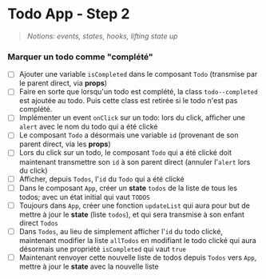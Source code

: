 # Todo App - Step 2

> _Notions: events, states, hooks, lifting state up_

### Marquer un todo comme "complété"

- [ ] Ajouter une variable `isCompleted` dans le composant `Todo` (transmise par le parent direct, via __props__)
- [ ] Faire en sorte que lorsqu'un todo est complété, la class `todo--completed` est ajoutée au todo. Puis cette class est retirée si le todo n'est pas complété.
- [ ] Implémenter un event `onClick` sur un todo: lors du click, afficher une `alert` avec le nom du todo qui a été clické
- [ ] Le composant `Todo` a désormais une variable `id` (provenant de son parent direct, via les __props__)
- [ ] Lors du click sur un todo, le composant `Todo` qui a été clické doit maintenant transmettre son `id` à son parent direct (annuler l'`alert` lors du click)
- [ ] Afficher, depuis `Todos`, l'`id` du `Todo` qui a été clické
- [ ] Dans le composant `App`, créer un __state__ `todos` de la liste de tous les todos; avec un état initial qui vaut `TODOS`
- [ ] Toujours dans `App`, créer une fonction `updateList` qui aura pour but de mettre à jour le __state__ (liste `todos`), et qui sera transmise à son enfant direct `Todos`
- [ ] Dans `Todos`, au lieu de simplement afficher l'`id` du todo clické, maintenant modifier la liste `allTodos` en modifiant le todo clické qui aura désormais une propriété `isCompleted` qui vaut `true`
- [ ] Maintenant renvoyer cette nouvelle liste de todos depuis `Todos` vers `App`, mettre à jour le __state__ avec la nouvelle liste